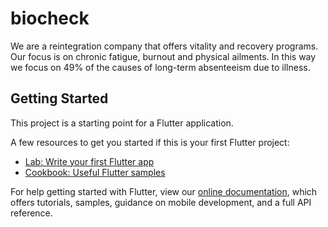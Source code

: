 # biocheck

We are a reintegration company that offers vitality and recovery programs. Our focus is on chronic fatigue, burnout and physical ailments. In this way we focus on 49% of the causes of long-term absenteeism due to illness.

## Getting Started

This project is a starting point for a Flutter application.

A few resources to get you started if this is your first Flutter project:

- [Lab: Write your first Flutter app](https://flutter.dev/docs/get-started/codelab)
- [Cookbook: Useful Flutter samples](https://flutter.dev/docs/cookbook)

For help getting started with Flutter, view our
[online documentation](https://flutter.dev/docs), which offers tutorials,
samples, guidance on mobile development, and a full API reference.
